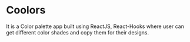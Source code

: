 # Coolors
It is a Color palette app built using ReactJS, React-Hooks where user can get different color shades and copy them for their designs.
